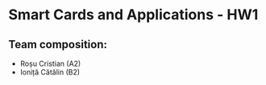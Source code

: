 # Smart Cards and Applications - HW1

## Team composition:
- Roșu Cristian (A2)
- Ioniță Cătălin (B2)